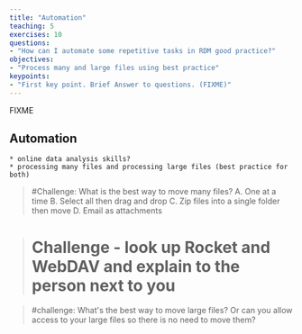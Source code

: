```yaml
---
title: "Automation"
teaching: 5
exercises: 10
questions:
- "How can I automate some repetitive tasks in RDM good practice?"
objectives:
- "Process many and large files using best practice"
keypoints:
- "First key point. Brief Answer to questions. (FIXME)"
---
```

FIXME


## Automation  
    * online data analysis skills?
    * processing many files and processing large files (best practice for both)

> #Challenge: What is the best way to move many files?
> A. One at a time
> B. Select all then drag and drop
> C. Zip files into a single folder then move
> D. Email as attachments

> # Challenge - look up Rocket and WebDAV and explain to the person next to you

> #challenge: What's the best way to move large files? Or can you allow access to your large files so there is no need to move them?
